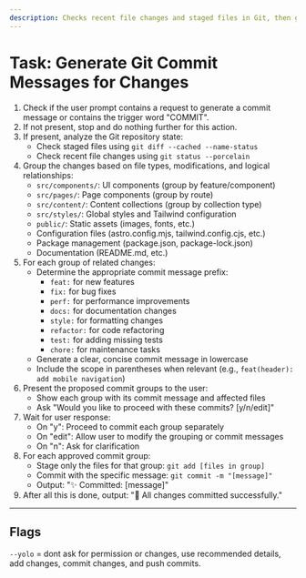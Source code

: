 ```yaml
---
description: Checks recent file changes and staged files in Git, then generates properly formatted commit messages according to project conventions, grouping similar changes into separate commits.
---
```


# Task: Generate Git Commit Messages for Changes

1. Check if the user prompt contains a request to generate a commit message or contains the trigger word "COMMIT".
2. If not present, stop and do nothing further for this action.
3. If present, analyze the Git repository state:
   - Check staged files using `git diff --cached --name-status`
   - Check recent file changes using `git status --porcelain`
4. Group the changes based on file types, modifications, and logical relationships:
   - `src/components/`: UI components (group by feature/component)
   - `src/pages/`: Page components (group by route)
   - `src/content/`: Content collections (group by collection type)
   - `src/styles/`: Global styles and Tailwind configuration
   - `public/`: Static assets (images, fonts, etc.)
   - Configuration files (astro.config.mjs, tailwind.config.cjs, etc.)
   - Package management (package.json, package-lock.json)
   - Documentation (README.md, etc.)
5. For each group of related changes:
   - Determine the appropriate commit message prefix:
     - `feat:` for new features
     - `fix:` for bug fixes
     - `perf:` for performance improvements
     - `docs:` for documentation changes
     - `style:` for formatting changes
     - `refactor:` for code refactoring
     - `test:` for adding missing tests
     - `chore:` for maintenance tasks
   - Generate a clear, concise commit message in lowercase
   - Include the scope in parentheses when relevant (e.g., `feat(header): add mobile navigation`)
6. Present the proposed commit groups to the user:
   - Show each group with its commit message and affected files
   - Ask "Would you like to proceed with these commits? [y/n/edit]"
7. Wait for user response:
   - On "y": Proceed to commit each group separately
   - On "edit": Allow user to modify the grouping or commit messages
   - On "n": Ask for clarification
8. For each approved commit group:
   - Stage only the files for that group: `git add [files in group]`
   - Commit with the specific message: `git commit -m "[message]"`
   - Output: "✨ Committed: [message]"
9. After all this is done, output: "🎉 All changes committed successfully."

---

## Flags

`--yolo` = dont ask for permission or changes, use recommended details, add changes, commit changes, and push commits.
